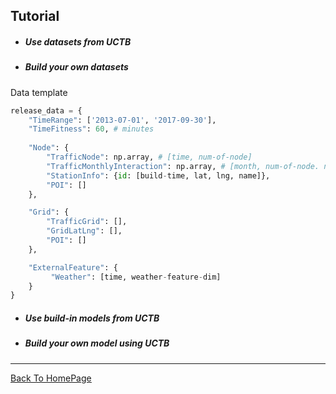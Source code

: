 ## Tutorial

- ##### Use datasets from UCTB

- ##### Build your own datasets

Data template

```python
release_data = {
    "TimeRange": ['2013-07-01', '2017-09-30'],
    "TimeFitness": 60, # minutes
    
    "Node": {
        "TrafficNode": np.array, # [time, num-of-node]
        "TrafficMonthlyInteraction": np.array, # [month, num-of-node. num-of-node]
        "StationInfo": {id: [build-time, lat, lng, name]},
        "POI": []
    },

    "Grid": {
        "TrafficGrid": [],
        "GridLatLng": [],
        "POI": []
    },

    "ExternalFeature": {
         "Weather": [time, weather-feature-dim]
    }
}
```

- ##### Use build-in models from UCTB

- ##### Build your own model using UCTB



------

<u>[Back To HomePage](../index.html)</u>
